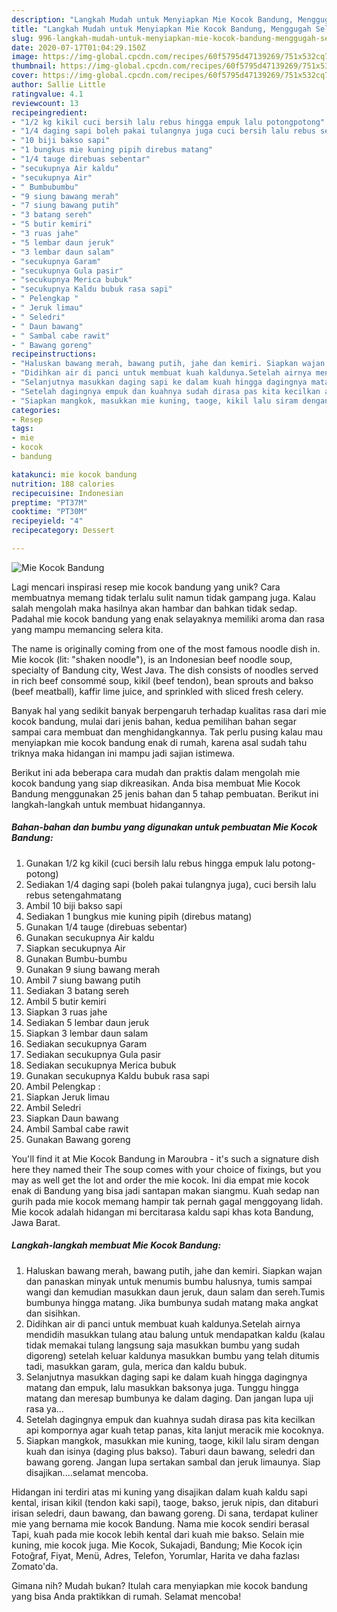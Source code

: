 ```yaml
---
description: "Langkah Mudah untuk Menyiapkan Mie Kocok Bandung, Menggugah Selera"
title: "Langkah Mudah untuk Menyiapkan Mie Kocok Bandung, Menggugah Selera"
slug: 996-langkah-mudah-untuk-menyiapkan-mie-kocok-bandung-menggugah-selera
date: 2020-07-17T01:04:29.150Z
image: https://img-global.cpcdn.com/recipes/60f5795d47139269/751x532cq70/mie-kocok-bandung-foto-resep-utama.jpg
thumbnail: https://img-global.cpcdn.com/recipes/60f5795d47139269/751x532cq70/mie-kocok-bandung-foto-resep-utama.jpg
cover: https://img-global.cpcdn.com/recipes/60f5795d47139269/751x532cq70/mie-kocok-bandung-foto-resep-utama.jpg
author: Sallie Little
ratingvalue: 4.1
reviewcount: 13
recipeingredient:
- "1/2 kg kikil cuci bersih lalu rebus hingga empuk lalu potongpotong"
- "1/4 daging sapi boleh pakai tulangnya juga cuci bersih lalu rebus setengahmatang"
- "10 biji bakso sapi"
- "1 bungkus mie kuning pipih direbus matang"
- "1/4 tauge direbuas sebentar"
- "secukupnya Air kaldu"
- "secukupnya Air"
- " Bumbubumbu"
- "9 siung bawang merah"
- "7 siung bawang putih"
- "3 batang sereh"
- "5 butir kemiri"
- "3 ruas jahe"
- "5 lembar daun jeruk"
- "3 lembar daun salam"
- "secukupnya Garam"
- "secukupnya Gula pasir"
- "secukupnya Merica bubuk"
- "secukupnya Kaldu bubuk rasa sapi"
- " Pelengkap "
- " Jeruk limau"
- " Seledri"
- " Daun bawang"
- " Sambal cabe rawit"
- " Bawang goreng"
recipeinstructions:
- "Haluskan bawang merah, bawang putih, jahe dan kemiri. Siapkan wajan dan panaskan minyak untuk menumis bumbu halusnya, tumis sampai wangi dan kemudian masukkan daun jeruk, daun salam dan sereh.Tumis bumbunya hingga matang. Jika bumbunya sudah matang maka angkat dan sisihkan."
- "Didihkan air di panci untuk membuat kuah kaldunya.Setelah airnya mendidih masukkan tulang atau balung untuk mendapatkan kaldu (kalau tidak memakai tulang langsung saja masukkan bumbu yang sudah digoreng) setelah keluar kaldunya masukkan bumbu yang telah ditumis tadi, masukkan garam, gula, merica dan kaldu bubuk."
- "Selanjutnya masukkan daging sapi ke dalam kuah hingga dagingnya matang dan empuk, lalu masukkan baksonya juga. Tunggu hingga matang dan meresap bumbunya ke dalam daging. Dan jangan lupa uji rasa ya..."
- "Setelah dagingnya empuk dan kuahnya sudah dirasa pas kita kecilkan api kompornya agar kuah tetap panas, kita lanjut meracik mie kocoknya."
- "Siapkan mangkok, masukkan mie kuning, taoge, kikil lalu siram dengan kuah dan isinya (daging plus bakso). Taburi daun bawang, seledri dan bawang goreng. Jangan lupa sertakan sambal dan jeruk limaunya. Siap disajikan....selamat mencoba."
categories:
- Resep
tags:
- mie
- kocok
- bandung

katakunci: mie kocok bandung 
nutrition: 188 calories
recipecuisine: Indonesian
preptime: "PT37M"
cooktime: "PT30M"
recipeyield: "4"
recipecategory: Dessert

---
```



![Mie Kocok Bandung](https://img-global.cpcdn.com/recipes/60f5795d47139269/751x532cq70/mie-kocok-bandung-foto-resep-utama.jpg)

Lagi mencari inspirasi resep mie kocok bandung yang unik? Cara membuatnya memang tidak terlalu sulit namun tidak gampang juga. Kalau salah mengolah maka hasilnya akan hambar dan bahkan tidak sedap. Padahal mie kocok bandung yang enak selayaknya memiliki aroma dan rasa yang mampu memancing selera kita.

The name is originally coming from one of the most famous noodle dish in. Mie kocok (lit: &#34;shaken noodle&#34;), is an Indonesian beef noodle soup, specialty of Bandung city, West Java. The dish consists of noodles served in rich beef consommé soup, kikil (beef tendon), bean sprouts and bakso (beef meatball), kaffir lime juice, and sprinkled with sliced fresh celery.

Banyak hal yang sedikit banyak berpengaruh terhadap kualitas rasa dari mie kocok bandung, mulai dari jenis bahan, kedua pemilihan bahan segar sampai cara membuat dan menghidangkannya. Tak perlu pusing kalau mau menyiapkan mie kocok bandung enak di rumah, karena asal sudah tahu triknya maka hidangan ini mampu jadi sajian istimewa.


Berikut ini ada beberapa cara mudah dan praktis dalam mengolah mie kocok bandung yang siap dikreasikan. Anda bisa membuat Mie Kocok Bandung menggunakan 25 jenis bahan dan 5 tahap pembuatan. Berikut ini langkah-langkah untuk membuat hidangannya.

<!--inarticleads1-->

##### Bahan-bahan dan bumbu yang digunakan untuk pembuatan Mie Kocok Bandung:

1. Gunakan 1/2 kg kikil (cuci bersih lalu rebus hingga empuk lalu potong-potong)
1. Sediakan 1/4 daging sapi (boleh pakai tulangnya juga), cuci bersih lalu rebus setengahmatang
1. Ambil 10 biji bakso sapi
1. Sediakan 1 bungkus mie kuning pipih (direbus matang)
1. Gunakan 1/4 tauge (direbuas sebentar)
1. Gunakan secukupnya Air kaldu
1. Siapkan secukupnya Air
1. Gunakan  Bumbu-bumbu
1. Gunakan 9 siung bawang merah
1. Ambil 7 siung bawang putih
1. Sediakan 3 batang sereh
1. Ambil 5 butir kemiri
1. Siapkan 3 ruas jahe
1. Sediakan 5 lembar daun jeruk
1. Siapkan 3 lembar daun salam
1. Sediakan secukupnya Garam
1. Sediakan secukupnya Gula pasir
1. Sediakan secukupnya Merica bubuk
1. Gunakan secukupnya Kaldu bubuk rasa sapi
1. Ambil  Pelengkap :
1. Siapkan  Jeruk limau
1. Ambil  Seledri
1. Siapkan  Daun bawang
1. Ambil  Sambal cabe rawit
1. Gunakan  Bawang goreng


You&#39;ll find it at Mie Kocok Bandung in Maroubra - it&#39;s such a signature dish here they named their The soup comes with your choice of fixings, but you may as well get the lot and order the mie kocok. Ini dia empat mie kocok enak di Bandung yang bisa jadi santapan makan siangmu. Kuah sedap nan gurih pada mie kocok memang hampir tak pernah gagal menggoyang lidah. Mie kocok adalah hidangan mi bercitarasa kaldu sapi khas kota Bandung, Jawa Barat. 

<!--inarticleads2-->

##### Langkah-langkah membuat Mie Kocok Bandung:

1. Haluskan bawang merah, bawang putih, jahe dan kemiri. Siapkan wajan dan panaskan minyak untuk menumis bumbu halusnya, tumis sampai wangi dan kemudian masukkan daun jeruk, daun salam dan sereh.Tumis bumbunya hingga matang. Jika bumbunya sudah matang maka angkat dan sisihkan.
1. Didihkan air di panci untuk membuat kuah kaldunya.Setelah airnya mendidih masukkan tulang atau balung untuk mendapatkan kaldu (kalau tidak memakai tulang langsung saja masukkan bumbu yang sudah digoreng) setelah keluar kaldunya masukkan bumbu yang telah ditumis tadi, masukkan garam, gula, merica dan kaldu bubuk.
1. Selanjutnya masukkan daging sapi ke dalam kuah hingga dagingnya matang dan empuk, lalu masukkan baksonya juga. Tunggu hingga matang dan meresap bumbunya ke dalam daging. Dan jangan lupa uji rasa ya...
1. Setelah dagingnya empuk dan kuahnya sudah dirasa pas kita kecilkan api kompornya agar kuah tetap panas, kita lanjut meracik mie kocoknya.
1. Siapkan mangkok, masukkan mie kuning, taoge, kikil lalu siram dengan kuah dan isinya (daging plus bakso). Taburi daun bawang, seledri dan bawang goreng. Jangan lupa sertakan sambal dan jeruk limaunya. Siap disajikan....selamat mencoba.


Hidangan ini terdiri atas mi kuning yang disajikan dalam kuah kaldu sapi kental, irisan kikil (tendon kaki sapi), taoge, bakso, jeruk nipis, dan ditaburi irisan seledri, daun bawang, dan bawang goreng. Di sana, terdapat kuliner mie yang bernama mie kocok Bandung. Nama mie kocok sendiri berasal Tapi, kuah pada mie kocok lebih kental dari kuah mie bakso. Selain mie kuning, mie kocok juga. Mie Kocok, Sukajadi, Bandung; Mie Kocok için Fotoğraf, Fiyat, Menü, Adres, Telefon, Yorumlar, Harita ve daha fazlası Zomato&#39;da. 

Gimana nih? Mudah bukan? Itulah cara menyiapkan mie kocok bandung yang bisa Anda praktikkan di rumah. Selamat mencoba!

